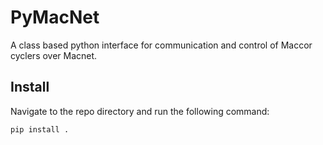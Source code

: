 # PyMacNet

A class based python interface for communication and control of Maccor cyclers over Macnet.

## Install

Navigate to the repo directory and run the following command:

```
pip install .
```

